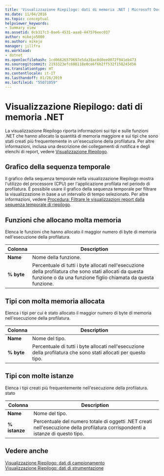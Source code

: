 ```yaml
---
title: 'Visualizzazione Riepilogo: dati di memoria .NET | Microsoft Docs'
ms.date: 11/04/2016
ms.topic: conceptual
helpviewer_keywords:
- Summary view
ms.assetid: 0cb317c3-0ae6-4531-aaa8-447576eec037
author: mikejo5000
ms.author: mikejo
manager: jillfra
ms.workload:
- dotnet
ms.openlocfilehash: 1cd06626579697e5da38ac8d0ee0072f941eb473
ms.sourcegitcommit: 2193323efc608118e0ce6f6b2ff532f158245d56
ms.translationtype: HT
ms.contentlocale: it-IT
ms.lasthandoff: 01/26/2019
ms.locfileid: "55071059"
---
```

# <a name="summary-view---net-memory-data"></a>Visualizzazione Riepilogo: dati di memoria .NET
La visualizzazione Riepilogo riporta informazioni sui tipi e sulle funzioni .NET che hanno allocato la quantità di memoria maggiore e sui tipi che sono stati creati più frequentemente in un'esecuzione della profilatura. Per altre informazioni, inclusa una descrizione dei collegamenti di notifica e degli elenchi di report, vedere [Visualizzazione Riepilogo](../profiling/summary-view.md).  
  
## <a name="timeline-graph"></a>Grafico della sequenza temporale  
 Il grafico della sequenza temporale nella visualizzazione Riepilogo mostra l'utilizzo del processore (CPU) per l'applicazione profilata nel periodo di profilatura. È possibile usare il grafico della sequenza temporale per filtrare la visualizzazione in base a un intervallo di tempo selezionato. Per altre informazioni, vedere [Procedura: Filtrare le visualizzazioni report dalla sequenza temporale di riepilogo](../profiling/how-to-filter-report-views-from-the-summary-timeline.md).  
  
## <a name="functions-allocating-most-memory"></a>Funzioni che allocano molta memoria  
 Elenca le funzioni che hanno allocato il maggior numero di byte di memoria nell'esecuzione della profilatura.  
  
|Colonna|Description|  
|------------|-----------------|  
|**Name**|Nome della funzione.|  
|**% byte**|Percentuale di tutti i byte allocati nell'esecuzione della profilatura che sono stati allocati da questa funzione o da una funzione figlio chiamata da questa funzione.|  
  
## <a name="types-with-most-memory-allocated"></a>Tipi con molta memoria allocata  
 Elenca i tipi per cui è stato allocato il maggior numero di byte di memoria nell'esecuzione della profilatura.  
  
|Colonna|Description|  
|------------|-----------------|  
|**Name**|Nome del tipo.|  
|**% byte**|Percentuale di tutti i byte allocati nell'esecuzione della profilatura che sono stati allocati per questo tipo.|  
  
## <a name="types-with-most-instances"></a>Tipi con molte istanze  
 Elenca i tipi creati più frequentemente nell'esecuzione della profilatura. stato  
  
|Colonna|Description|  
|------------|-----------------|  
|**Name**|Nome del tipo.|  
|**% istanze**|Percentuale del numero totale di oggetti .NET creati nell'esecuzione della profilatura corrispondenti a istanze di questo tipo.|  
  
## <a name="see-also"></a>Vedere anche  
 [Visualizzazione Riepilogo: dati di campionamento](../profiling/summary-view-sampling-data.md)   
 [Visualizzazione Riepilogo: dati di strumentazione](../profiling/summary-view-instrumentation-data.md)